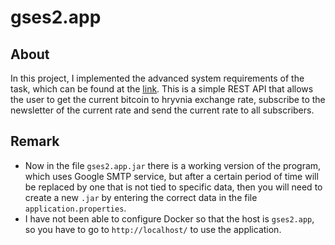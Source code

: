 # gses2.app


## About
In this project, I implemented the advanced system requirements of the task, which can be found at the [link](https://github.com/AndriiPopovych/gses/blob/main/gses2swagger.yaml).
This is a simple REST API that allows the user to get the current bitcoin to hryvnia exchange rate, subscribe to the newsletter of the current rate and send the current rate to all subscribers.

## Remark

* Now in the file ```gses2.app.jar``` there is a working version of the program, which uses Google SMTP service, but after a certain period of time will be replaced by one that is not tied to specific data, then you will need to create a new ```.jar``` by entering the correct data in the file ```application.properties```.
* I have not been able to configure Docker so that the host is ```gses2.app```, so you have to go to ```http://localhost/``` to use the application.











